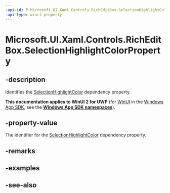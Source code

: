 ```yaml
---
-api-id: P:Microsoft.UI.Xaml.Controls.RichEditBox.SelectionHighlightColorProperty
-api-type: winrt property
---
```


<!-- Property syntax
public Windows.UI.Xaml.DependencyProperty SelectionHighlightColorProperty { get; }
-->

# Microsoft.UI.Xaml.Controls.RichEditBox.SelectionHighlightColorProperty

## -description
Identifies the [SelectionHighlightColor](richeditbox_selectionhighlightcolor.md) dependency property.

**This documentation applies to WinUI 2 for UWP** (for [WinUI](/windows/apps/winui/winui3/) in the [Windows App SDK](/windows/apps/windows-app-sdk/), see the **[Windows App SDK namespaces](/windows/windows-app-sdk/api/winrt/)**).

## -property-value
The identifier for the [SelectionHighlightColor](richeditbox_selectionhighlightcolor.md) dependency property.

## -remarks

## -examples

## -see-also
